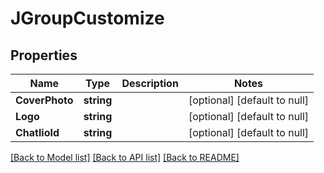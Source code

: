 # JGroupCustomize

## Properties
Name | Type | Description | Notes
------------ | ------------- | ------------- | -------------
**CoverPhoto** | **string** |  | [optional] [default to null]
**Logo** | **string** |  | [optional] [default to null]
**ChatlioId** | **string** |  | [optional] [default to null]

[[Back to Model list]](../README.md#documentation-for-models) [[Back to API list]](../README.md#documentation-for-api-endpoints) [[Back to README]](../README.md)


